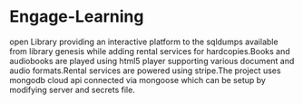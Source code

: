 # Engage-Learning
open Library providing an interactive platform to the sqldumps available from library genesis while adding rental services for hardcopies.Books and audiobooks are played using html5 player supporting various document and audio formats.Rental services are powered using stripe.The project uses mongodb cloud api connected via mongoose which can be setup by modifying server and secrets file.
